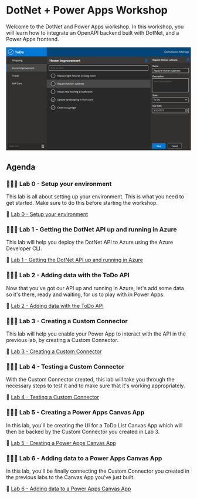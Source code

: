 #  DotNet + Power Apps Workshop

Welcome to the DotNet and Power Apps workshop. In this workshop, you will learn how to integrate an OpenAPI backend built with DotNet, and a Power Apps frontend. 

![The complete ToDo Power App](/Workshops/DotNetAndPowerApps/Lab0/assets/complete-power-app-with-more-items.png)

## Agenda

### 🧑🏽‍💻 Lab 0 - Setup your environment
This lab is all about setting up your environment. This is what you need to get started. Make sure to do this before starting the workshop.

:link: [Lab 0 - Setup your environment](/Workshops/DotNetAndPowerApps/Lab0/)

### 🧑🏽‍💻 Lab 1 - Getting the DotNet API up and running in Azure
This lab will help you deploy the DotNet API to Azure using the Azure Developer CLI.

:link: [Lab 1 - Getting the DotNet API up and running in Azure](/Workshops/DotNetAndPowerApps/Lab1/)

### 🧑🏽‍💻 Lab 2 - Adding data with the ToDo API
Now that you've got our API up and running in Azure, let's add some data so it's there, ready and waiting, for us to play with in Power Apps.

:link: [Lab 2 - Adding data with the ToDo API](/Workshops/DotNetAndPowerApps//Lab2/)

### 🧑🏽‍💻 Lab 3 - Creating a Custom Connector
This lab will help you enable your Power App to interact with the API in the previous lab, by creating a Custom Connector.

:link: [Lab 3 - Creating a Custom Connector](/Workshops/DotNetAndPowerApps/Lab3/)

### 🧑🏽‍💻 Lab 4 - Testing a Custom Connector
With the Custom Connector created, this lab will take you through the necessary steps to test it and to make sure that it's working appropriately.

:link: [Lab 4 - Testing a Custom Connector](/Workshops/DotNetAndPowerApps/Lab4/)

### 🧑🏽‍💻 Lab 5 - Creating a Power Apps Canvas App
In this lab, you'll be creating the UI for a ToDo List Canvas App which will then be backed by the Custom Connector you created in Lab 3.

:link: [Lab 5 - Creating a Power Apps Canvas App](/Workshops/DotNetAndPowerApps/Lab5/)

### 🧑🏽‍💻 Lab 6 - Adding data to a Power Apps Canvas App
In this lab, you'll be finally connecting the Custom Connector you created in the previous labs to the Canvas App you've just built.

:link: [Lab 6 - Adding data to a Power Apps Canvas App](/Workshops/DotNetAndPowerApps/Lab6/)
